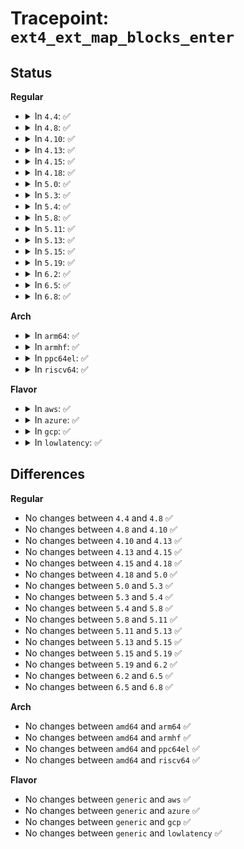 # Tracepoint: <code>ext4_ext_map_blocks_enter</code>

## Status
<b>Regular</b>
<ul>
<li>
<details>
<summary>In <code>4.4</code>: ✅</summary>

Event:

```c
struct trace_event_raw_ext4__map_blocks_enter {
    struct trace_entry ent;
    dev_t dev;
    ino_t ino;
    ext4_lblk_t lblk;
    unsigned int len;
    unsigned int flags;
    char __data[0];
};
```
Function:

```c
void trace_event_raw_event_ext4__map_blocks_enter(void *__data, struct inode *inode, ext4_lblk_t lblk, unsigned int len, unsigned int flags);
```
</details>
</li>
<li>
<details>
<summary>In <code>4.8</code>: ✅</summary>

Event:

```c
struct trace_event_raw_ext4__map_blocks_enter {
    struct trace_entry ent;
    dev_t dev;
    ino_t ino;
    ext4_lblk_t lblk;
    unsigned int len;
    unsigned int flags;
    char __data[0];
};
```
Function:

```c
void trace_event_raw_event_ext4__map_blocks_enter(void *__data, struct inode *inode, ext4_lblk_t lblk, unsigned int len, unsigned int flags);
```
</details>
</li>
<li>
<details>
<summary>In <code>4.10</code>: ✅</summary>

Event:

```c
struct trace_event_raw_ext4__map_blocks_enter {
    struct trace_entry ent;
    dev_t dev;
    ino_t ino;
    ext4_lblk_t lblk;
    unsigned int len;
    unsigned int flags;
    char __data[0];
};
```
Function:

```c
void trace_event_raw_event_ext4__map_blocks_enter(void *__data, struct inode *inode, ext4_lblk_t lblk, unsigned int len, unsigned int flags);
```
</details>
</li>
<li>
<details>
<summary>In <code>4.13</code>: ✅</summary>

Event:

```c
struct trace_event_raw_ext4__map_blocks_enter {
    struct trace_entry ent;
    dev_t dev;
    ino_t ino;
    ext4_lblk_t lblk;
    unsigned int len;
    unsigned int flags;
    char __data[0];
};
```
Function:

```c
void trace_event_raw_event_ext4__map_blocks_enter(void *__data, struct inode *inode, ext4_lblk_t lblk, unsigned int len, unsigned int flags);
```
</details>
</li>
<li>
<details>
<summary>In <code>4.15</code>: ✅</summary>

Event:

```c
struct trace_event_raw_ext4__map_blocks_enter {
    struct trace_entry ent;
    dev_t dev;
    ino_t ino;
    ext4_lblk_t lblk;
    unsigned int len;
    unsigned int flags;
    char __data[0];
};
```
Function:

```c
void trace_event_raw_event_ext4__map_blocks_enter(void *__data, struct inode *inode, ext4_lblk_t lblk, unsigned int len, unsigned int flags);
```
</details>
</li>
<li>
<details>
<summary>In <code>4.18</code>: ✅</summary>

Event:

```c
struct trace_event_raw_ext4__map_blocks_enter {
    struct trace_entry ent;
    dev_t dev;
    ino_t ino;
    ext4_lblk_t lblk;
    unsigned int len;
    unsigned int flags;
    char __data[0];
};
```
Function:

```c
void trace_event_raw_event_ext4__map_blocks_enter(void *__data, struct inode *inode, ext4_lblk_t lblk, unsigned int len, unsigned int flags);
```
</details>
</li>
<li>
<details>
<summary>In <code>5.0</code>: ✅</summary>

Event:

```c
struct trace_event_raw_ext4__map_blocks_enter {
    struct trace_entry ent;
    dev_t dev;
    ino_t ino;
    ext4_lblk_t lblk;
    unsigned int len;
    unsigned int flags;
    char __data[0];
};
```
Function:

```c
void trace_event_raw_event_ext4__map_blocks_enter(void *__data, struct inode *inode, ext4_lblk_t lblk, unsigned int len, unsigned int flags);
```
</details>
</li>
<li>
<details>
<summary>In <code>5.3</code>: ✅</summary>

Event:

```c
struct trace_event_raw_ext4__map_blocks_enter {
    struct trace_entry ent;
    dev_t dev;
    ino_t ino;
    ext4_lblk_t lblk;
    unsigned int len;
    unsigned int flags;
    char __data[0];
};
```
Function:

```c
void trace_event_raw_event_ext4__map_blocks_enter(void *__data, struct inode *inode, ext4_lblk_t lblk, unsigned int len, unsigned int flags);
```
</details>
</li>
<li>
<details>
<summary>In <code>5.4</code>: ✅</summary>

Event:

```c
struct trace_event_raw_ext4__map_blocks_enter {
    struct trace_entry ent;
    dev_t dev;
    ino_t ino;
    ext4_lblk_t lblk;
    unsigned int len;
    unsigned int flags;
    char __data[0];
};
```
Function:

```c
void trace_event_raw_event_ext4__map_blocks_enter(void *__data, struct inode *inode, ext4_lblk_t lblk, unsigned int len, unsigned int flags);
```
</details>
</li>
<li>
<details>
<summary>In <code>5.8</code>: ✅</summary>

Event:

```c
struct trace_event_raw_ext4__map_blocks_enter {
    struct trace_entry ent;
    dev_t dev;
    ino_t ino;
    ext4_lblk_t lblk;
    unsigned int len;
    unsigned int flags;
    char __data[0];
};
```
Function:

```c
void trace_event_raw_event_ext4__map_blocks_enter(void *__data, struct inode *inode, ext4_lblk_t lblk, unsigned int len, unsigned int flags);
```
</details>
</li>
<li>
<details>
<summary>In <code>5.11</code>: ✅</summary>

Event:

```c
struct trace_event_raw_ext4__map_blocks_enter {
    struct trace_entry ent;
    dev_t dev;
    ino_t ino;
    ext4_lblk_t lblk;
    unsigned int len;
    unsigned int flags;
    char __data[0];
};
```
Function:

```c
void trace_event_raw_event_ext4__map_blocks_enter(void *__data, struct inode *inode, ext4_lblk_t lblk, unsigned int len, unsigned int flags);
```
</details>
</li>
<li>
<details>
<summary>In <code>5.13</code>: ✅</summary>

Event:

```c
struct trace_event_raw_ext4__map_blocks_enter {
    struct trace_entry ent;
    dev_t dev;
    ino_t ino;
    ext4_lblk_t lblk;
    unsigned int len;
    unsigned int flags;
    char __data[0];
};
```
Function:

```c
void trace_event_raw_event_ext4__map_blocks_enter(void *__data, struct inode *inode, ext4_lblk_t lblk, unsigned int len, unsigned int flags);
```
</details>
</li>
<li>
<details>
<summary>In <code>5.15</code>: ✅</summary>

Event:

```c
struct trace_event_raw_ext4__map_blocks_enter {
    struct trace_entry ent;
    dev_t dev;
    ino_t ino;
    ext4_lblk_t lblk;
    unsigned int len;
    unsigned int flags;
    char __data[0];
};
```
Function:

```c
void trace_event_raw_event_ext4__map_blocks_enter(void *__data, struct inode *inode, ext4_lblk_t lblk, unsigned int len, unsigned int flags);
```
</details>
</li>
<li>
<details>
<summary>In <code>5.19</code>: ✅</summary>

Event:

```c
struct trace_event_raw_ext4__map_blocks_enter {
    struct trace_entry ent;
    dev_t dev;
    ino_t ino;
    ext4_lblk_t lblk;
    unsigned int len;
    unsigned int flags;
    char __data[0];
};
```
Function:

```c
void trace_event_raw_event_ext4__map_blocks_enter(void *__data, struct inode *inode, ext4_lblk_t lblk, unsigned int len, unsigned int flags);
```
</details>
</li>
<li>
<details>
<summary>In <code>6.2</code>: ✅</summary>

Event:

```c
struct trace_event_raw_ext4__map_blocks_enter {
    struct trace_entry ent;
    dev_t dev;
    ino_t ino;
    ext4_lblk_t lblk;
    unsigned int len;
    unsigned int flags;
    char __data[0];
};
```
Function:

```c
void trace_event_raw_event_ext4__map_blocks_enter(void *__data, struct inode *inode, ext4_lblk_t lblk, unsigned int len, unsigned int flags);
```
</details>
</li>
<li>
<details>
<summary>In <code>6.5</code>: ✅</summary>

Event:

```c
struct trace_event_raw_ext4__map_blocks_enter {
    struct trace_entry ent;
    dev_t dev;
    ino_t ino;
    ext4_lblk_t lblk;
    unsigned int len;
    unsigned int flags;
    char __data[0];
};
```
Function:

```c
void trace_event_raw_event_ext4__map_blocks_enter(void *__data, struct inode *inode, ext4_lblk_t lblk, unsigned int len, unsigned int flags);
```
</details>
</li>
<li>
<details>
<summary>In <code>6.8</code>: ✅</summary>

Event:

```c
struct trace_event_raw_ext4__map_blocks_enter {
    struct trace_entry ent;
    dev_t dev;
    ino_t ino;
    ext4_lblk_t lblk;
    unsigned int len;
    unsigned int flags;
    char __data[0];
};
```
Function:

```c
void trace_event_raw_event_ext4__map_blocks_enter(void *__data, struct inode *inode, ext4_lblk_t lblk, unsigned int len, unsigned int flags);
```
</details>
</li>
</ul>
<b>Arch</b>
<ul>
<li>
<details>
<summary>In <code>arm64</code>: ✅</summary>

Event:

```c
struct trace_event_raw_ext4__map_blocks_enter {
    struct trace_entry ent;
    dev_t dev;
    ino_t ino;
    ext4_lblk_t lblk;
    unsigned int len;
    unsigned int flags;
    char __data[0];
};
```
Function:

```c
void trace_event_raw_event_ext4__map_blocks_enter(void *__data, struct inode *inode, ext4_lblk_t lblk, unsigned int len, unsigned int flags);
```
</details>
</li>
<li>
<details>
<summary>In <code>armhf</code>: ✅</summary>

Event:

```c
struct trace_event_raw_ext4__map_blocks_enter {
    struct trace_entry ent;
    dev_t dev;
    ino_t ino;
    ext4_lblk_t lblk;
    unsigned int len;
    unsigned int flags;
    char __data[0];
};
```
Function:

```c
void trace_event_raw_event_ext4__map_blocks_enter(void *__data, struct inode *inode, ext4_lblk_t lblk, unsigned int len, unsigned int flags);
```
</details>
</li>
<li>
<details>
<summary>In <code>ppc64el</code>: ✅</summary>

Event:

```c
struct trace_event_raw_ext4__map_blocks_enter {
    struct trace_entry ent;
    dev_t dev;
    ino_t ino;
    ext4_lblk_t lblk;
    unsigned int len;
    unsigned int flags;
    char __data[0];
};
```
Function:

```c
void trace_event_raw_event_ext4__map_blocks_enter(void *__data, struct inode *inode, ext4_lblk_t lblk, unsigned int len, unsigned int flags);
```
</details>
</li>
<li>
<details>
<summary>In <code>riscv64</code>: ✅</summary>

Event:

```c
struct trace_event_raw_ext4__map_blocks_enter {
    struct trace_entry ent;
    dev_t dev;
    ino_t ino;
    ext4_lblk_t lblk;
    unsigned int len;
    unsigned int flags;
    char __data[0];
};
```
Function:

```c
void trace_event_raw_event_ext4__map_blocks_enter(void *__data, struct inode *inode, ext4_lblk_t lblk, unsigned int len, unsigned int flags);
```
</details>
</li>
</ul>
<b>Flavor</b>
<ul>
<li>
<details>
<summary>In <code>aws</code>: ✅</summary>

Event:

```c
struct trace_event_raw_ext4__map_blocks_enter {
    struct trace_entry ent;
    dev_t dev;
    ino_t ino;
    ext4_lblk_t lblk;
    unsigned int len;
    unsigned int flags;
    char __data[0];
};
```
Function:

```c
void trace_event_raw_event_ext4__map_blocks_enter(void *__data, struct inode *inode, ext4_lblk_t lblk, unsigned int len, unsigned int flags);
```
</details>
</li>
<li>
<details>
<summary>In <code>azure</code>: ✅</summary>

Event:

```c
struct trace_event_raw_ext4__map_blocks_enter {
    struct trace_entry ent;
    dev_t dev;
    ino_t ino;
    ext4_lblk_t lblk;
    unsigned int len;
    unsigned int flags;
    char __data[0];
};
```
Function:

```c
void trace_event_raw_event_ext4__map_blocks_enter(void *__data, struct inode *inode, ext4_lblk_t lblk, unsigned int len, unsigned int flags);
```
</details>
</li>
<li>
<details>
<summary>In <code>gcp</code>: ✅</summary>

Event:

```c
struct trace_event_raw_ext4__map_blocks_enter {
    struct trace_entry ent;
    dev_t dev;
    ino_t ino;
    ext4_lblk_t lblk;
    unsigned int len;
    unsigned int flags;
    char __data[0];
};
```
Function:

```c
void trace_event_raw_event_ext4__map_blocks_enter(void *__data, struct inode *inode, ext4_lblk_t lblk, unsigned int len, unsigned int flags);
```
</details>
</li>
<li>
<details>
<summary>In <code>lowlatency</code>: ✅</summary>

Event:

```c
struct trace_event_raw_ext4__map_blocks_enter {
    struct trace_entry ent;
    dev_t dev;
    ino_t ino;
    ext4_lblk_t lblk;
    unsigned int len;
    unsigned int flags;
    char __data[0];
};
```
Function:

```c
void trace_event_raw_event_ext4__map_blocks_enter(void *__data, struct inode *inode, ext4_lblk_t lblk, unsigned int len, unsigned int flags);
```
</details>
</li>
</ul>

## Differences
<b>Regular</b>
<ul>
<li>
No changes between <code>4.4</code> and <code>4.8</code> ✅
</li>
<li>
No changes between <code>4.8</code> and <code>4.10</code> ✅
</li>
<li>
No changes between <code>4.10</code> and <code>4.13</code> ✅
</li>
<li>
No changes between <code>4.13</code> and <code>4.15</code> ✅
</li>
<li>
No changes between <code>4.15</code> and <code>4.18</code> ✅
</li>
<li>
No changes between <code>4.18</code> and <code>5.0</code> ✅
</li>
<li>
No changes between <code>5.0</code> and <code>5.3</code> ✅
</li>
<li>
No changes between <code>5.3</code> and <code>5.4</code> ✅
</li>
<li>
No changes between <code>5.4</code> and <code>5.8</code> ✅
</li>
<li>
No changes between <code>5.8</code> and <code>5.11</code> ✅
</li>
<li>
No changes between <code>5.11</code> and <code>5.13</code> ✅
</li>
<li>
No changes between <code>5.13</code> and <code>5.15</code> ✅
</li>
<li>
No changes between <code>5.15</code> and <code>5.19</code> ✅
</li>
<li>
No changes between <code>5.19</code> and <code>6.2</code> ✅
</li>
<li>
No changes between <code>6.2</code> and <code>6.5</code> ✅
</li>
<li>
No changes between <code>6.5</code> and <code>6.8</code> ✅
</li>
</ul>
<b>Arch</b>
<ul>
<li>
No changes between <code>amd64</code> and <code>arm64</code> ✅
</li>
<li>
No changes between <code>amd64</code> and <code>armhf</code> ✅
</li>
<li>
No changes between <code>amd64</code> and <code>ppc64el</code> ✅
</li>
<li>
No changes between <code>amd64</code> and <code>riscv64</code> ✅
</li>
</ul>
<b>Flavor</b>
<ul>
<li>
No changes between <code>generic</code> and <code>aws</code> ✅
</li>
<li>
No changes between <code>generic</code> and <code>azure</code> ✅
</li>
<li>
No changes between <code>generic</code> and <code>gcp</code> ✅
</li>
<li>
No changes between <code>generic</code> and <code>lowlatency</code> ✅
</li>
</ul>
